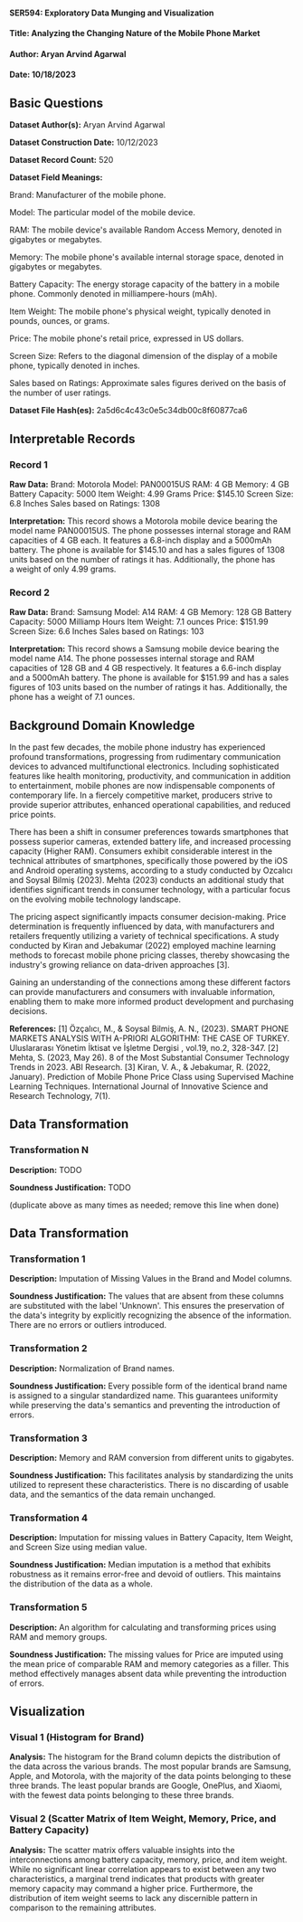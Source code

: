 #### SER594: Exploratory Data Munging and Visualization
#### Title: Analyzing the Changing Nature of the Mobile Phone Market
#### Author: Aryan Arvind Agarwal
#### Date: 10/18/2023

## Basic Questions
**Dataset Author(s):** Aryan Arvind Agarwal

**Dataset Construction Date:** 10/12/2023

**Dataset Record Count:** 520

**Dataset Field Meanings:** 

Brand: Manufacturer of the mobile phone.

Model: The particular model of the mobile device.

RAM: The mobile device's available Random Access Memory, denoted in gigabytes or megabytes.

Memory: The mobile phone's available internal storage space, denoted in gigabytes or megabytes.

Battery Capacity: The energy storage capacity of the battery in a mobile phone. Commonly denoted in milliampere-hours (mAh).

Item Weight: The mobile phone's physical weight, typically denoted in pounds, ounces, or grams.

Price: The mobile phone's retail price, expressed in US dollars.

Screen Size: Refers to the diagonal dimension of the display of a mobile phone, typically denoted in inches.

Sales based on Ratings: Approximate sales figures derived on the basis of the number of user ratings.

**Dataset File Hash(es):** 2a5d6c4c43c0e5c34db00c8f60877ca6

## Interpretable Records
### Record 1
**Raw Data:** 
Brand: Motorola
Model: PAN00015US
RAM: 4 GB
Memory: 4 GB
Battery Capacity: 5000
Item Weight: 4.99 Grams
Price: $145.10
Screen Size: 6.8 Inches
Sales based on Ratings: 1308

**Interpretation:** This record shows a Motorola mobile device bearing the model name PAN00015US. The phone possesses internal storage and RAM capacities of 4 GB each. It features a 6.8-inch display and a 5000mAh battery. The phone is available for $145.10 and has a sales figures of 1308 units based on the number of ratings it has. Additionally, the phone has a weight of only 4.99 grams.

### Record 2
**Raw Data:** 
Brand: Samsung
Model: A14
RAM: 4 GB
Memory: 128 GB
Battery Capacity: 5000 Milliamp Hours
Item Weight: 7.1 ounces
Price: $151.99
Screen Size: 6.6 Inches
Sales based on Ratings: 103

**Interpretation:** This record shows a Samsung mobile device bearing the model name A14. The phone possesses internal storage and RAM capacities of 128 GB and 4 GB respectively. It features a 6.6-inch display and a 5000mAh battery. The phone is available for $151.99 and has a sales figures of 103 units based on the number of ratings it has. Additionally, the phone has a weight of 7.1 ounces.

## Background Domain Knowledge
In the past few decades, the mobile phone industry has experienced profound transformations, progressing from rudimentary communication devices to advanced multifunctional electronics. Including sophisticated features like health monitoring, productivity, and communication in addition to entertainment, mobile phones are now indispensable components of contemporary life. In a fiercely competitive market, producers strive to provide superior attributes, enhanced operational capabilities, and reduced price points.

There has been a shift in consumer preferences towards smartphones that possess superior cameras, extended battery life, and increased processing capacity (Higher RAM). Consumers exhibit considerable interest in the technical attributes of smartphones, specifically those powered by the iOS and Android operating systems, according to a study conducted by Ozcalıcı and Soysal Bilmiş (2023). Mehta (2023) conducts an additional study that identifies significant trends in consumer technology, with a particular focus on the evolving mobile technology landscape.

The pricing aspect significantly impacts consumer decision-making. Price determination is frequently influenced by data, with manufacturers and retailers frequently utilizing a variety of technical specifications. A study conducted by Kiran and Jebakumar (2022) employed machine learning methods to forecast mobile phone pricing classes, thereby showcasing the industry's growing reliance on data-driven approaches [3].

Gaining an understanding of the connections among these different factors can provide manufacturers and consumers with invaluable information, enabling them to make more informed product development and purchasing decisions.

**References:**
[1] Özçalıcı, M., & Soysal Bilmiş, A. N., (2023). SMART PHONE MARKETS ANALYSIS WITH A-PRIORI ALGORITHM: THE CASE OF TURKEY. Uluslararası Yönetim İktisat ve İşletme Dergisi , vol.19, no.2, 328-347.
[2] Mehta, S. (2023, May 26). 8 of the Most Substantial Consumer Technology Trends in 2023. ABI Research.
[3] Kiran, V. A., & Jebakumar, R. (2022, January). Prediction of Mobile Phone Price Class using Supervised Machine Learning Techniques. International Journal of Innovative Science and Research Technology, 7(1).

## Data Transformation
### Transformation N
**Description:** TODO

**Soundness Justification:** TODO

(duplicate above as many times as needed; remove this line when done)

## Data Transformation
### Transformation 1
**Description:** Imputation of Missing Values in the Brand and Model columns.

**Soundness Justification:** The values that are absent from these columns are substituted with the label 'Unknown'. This ensures the preservation of the data's integrity by explicitly recognizing the absence of the information. There are no errors or outliers introduced.

### Transformation 2
**Description:** Normalization of Brand names.

**Soundness Justification:** Every possible form of the identical brand name is assigned to a singular standardized name. This guarantees uniformity while preserving the data's semantics and preventing the introduction of errors.


### Transformation 3
**Description:** Memory and RAM conversion from different units to gigabytes.

**Soundness Justification:** This facilitates analysis by standardizing the units utilized to represent these characteristics. There is no discarding of usable data, and the semantics of the data remain unchanged.


### Transformation 4
**Description:** Imputation for missing values in Battery Capacity, Item Weight, and Screen Size using median value.

**Soundness Justification:** Median imputation is a method that exhibits robustness as it remains error-free and devoid of outliers. This maintains the distribution of the data as a whole.

### Transformation 5
**Description:** An algorithm for calculating and transforming prices using RAM and memory groups.

**Soundness Justification:** The missing values for Price are imputed using the mean price of comparable RAM and memory categories as a filler. This method effectively manages absent data while preventing the introduction of errors.



## Visualization
### Visual 1 (Histogram for Brand)
**Analysis:** The histogram for the Brand column depicts the distribution of the data across the various brands. The most popular brands are Samsung, Apple, and Motorola, with the majority of the data points belonging to these three brands. The least popular brands are Google, OnePlus, and Xiaomi, with the fewest data points belonging to these three brands.

### Visual 2 (Scatter Matrix of Item Weight, Memory, Price, and Battery Capacity)
**Analysis:** The scatter matrix offers valuable insights into the interconnections among battery capacity, memory, price, and item weight. While no significant linear correlation appears to exist between any two characteristics, a marginal trend indicates that products with greater memory capacity may command a higher price. Furthermore, the distribution of item weight seems to lack any discernible pattern in comparison to the remaining attributes.